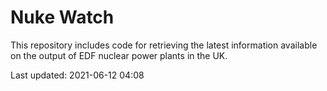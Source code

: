 # Nuke Watch

This repository includes code for retrieving the latest information available on the output of EDF nuclear power plants in the UK.

Last updated: 2021-06-12 04:08